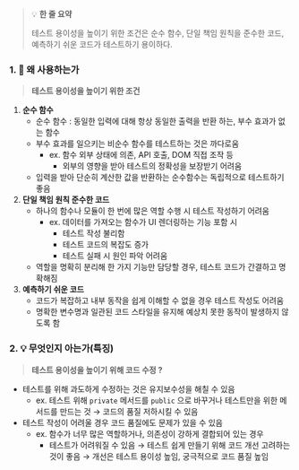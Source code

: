 > 💡 **한 줄 요약**
>
> 테스트 용이성을 높이기 위한 조건은 순수 함수, 단일 책임 원칙을 준수한 코드, 예측하기 쉬운 코드가 테스트하기 용이하다.

### 1. 🤔 왜 사용하는가

> **테스트 용이성을 높이기 위한 조건**

1. **순수 함수**
   - 순수 함수 : 동일한 입력에 대해 항상 동일한 출력을 반환 하는, 부수 효과가 없는 함수
   - 부수 효과를 일으키는 비순수 함수를 테스트하는 것은 까다로움
     - ex. 함수 외부 상태에 의존, API 호출, DOM 직접 조작 등
       - 외부의 영향을 받아 테스트의 정확성을 보장받기 어려움
   - 입력을 받아 단순히 계산한 값을 반환하는 순수함수는 독립적으로 테스트하기 좋음
2. **단일 책임 원칙 준수한 코드**
   - 하나의 함수나 모듈이 한 번에 많은 역할 수행 시 테스트 작성하기 어려움
     - ex. 데이터를 가져오는 함수가 UI 렌더링하는 기능 포함 시
       - 테스트 작성 불리함
       - 테스트 코드의 복잡도 증가
       - 테스트 실패 시 원인 파악 어려움
   - 역할을 명확히 분리해 한 가지 기능만 담당할 경우, 테스트 코드가 간결하고 명확해짐
3. **예측하기 쉬운 코드**
   - 코드가 복잡하고 내부 동작을 쉽게 이해할 수 없을 경우 테스트 작성도 어려움
   - 명확한 변수명과 일관된 코드 스타일을 유지해 예상치 못한 동작이 발생하지 않도록 함

### 2. 💡 무엇인지 아는가(특징)

> **테스트 용이성을 높이기 위해 코드 수정 ?**

- 테스트를 위해 과도하게 수정하는 것은 유지보수성을 해칠 수 있음
  - ex. 테스트 위해 `private` 메서드를 `public` 으로 바꾸거나
    테스트만을 위한 메서드를 만드는 것
    → 코드의 품질 저하시킬 수 있음
- 테스트 작성이 어려울 경우 코드 품질에도 문제가 있을 수 있음
  - ex. 함수가 너무 많은 역할하거나, 의존성이 강하게 결합되어 있는 경우
    - 테스트가 어려워질 수 있음
      → 테스트 쉽게 만들기 위해 코드 개선 고려하는 것이 좋음
      → 개선은 테스트 용이성 높임, 궁극적으로 코드 품질 높임
